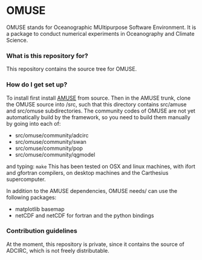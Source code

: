 # OMUSE #

OMUSE stands for Oceanographic MUltipurpose Software Environment. It is a package to conduct numerical
experiments in Oceanography and Climate Science.

### What is this repository for? ###

This repository contains the source tree for OMUSE. 

### How do I get set up? ###

To install first install [AMUSE](http://www.amusecode.org) from source. Then in the AMUSE trunk, clone the OMUSE
source into /src, such that this directory contains src/amuse and src/omuse subdirectories. The community
codes of OMUSE are not yet automatically build by the framework, so you need to build them manually by going into each of:

 + src/omuse/community/adcirc
 + src/omuse/community/swan
 + src/omuse/community/pop
 + src/omuse/community/qgmodel

and typing: `make`
This has been tested on OSX and linux machines, with ifort and gfortran compilers, on desktop machines and the Carthesius
supercomputer.

In addition to the AMUSE dependencies, OMUSE needs/ can use the following packages:

 + matplotlib basemap
 + netCDF and netCDF for fortran and the python bindings

### Contribution guidelines ###

At the moment, this repository is private, since it contains the source of ADCIRC, which is not 
freely distributable.